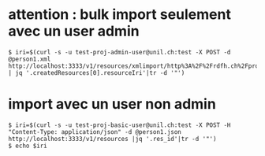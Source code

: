 # attention : bulk import seulement avec un user admin

```
$ iri=$(curl -s -u test-proj-admin-user@unil.ch:test -X POST -d @person1.xml http://localhost:3333/v1/resources/xmlimport/http%3A%2F%2Frdfh.ch%2Fprojects%2F0666 | jq '.createdResources[0].resourceIri'|tr -d '"')
```

# import avec un user non admin

```
$ iri=$(curl -s -u test-proj-basic-user@unil.ch:test -X POST -H "Content-Type: application/json" -d @person1.json http://localhost:3333/v1/resources |jq '.res_id'|tr -d '"')
$ echo $iri
```

